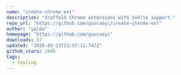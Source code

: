 ```yaml
---
name: "create-chrome-ext"
description: "Scaffold Chrome extensions with Svelte support."
repo_url: "https://github.com/guocaoyi/create-chrome-ext"
author: "yalda"
homepage: "https://github.com/guocaoyi"
downloads: 57
updated: "2025-03-13T13:57:12.747Z"
github_stars: 1846
tags: 
  - tooling
---
```

